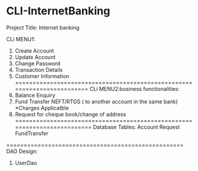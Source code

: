 # CLI-InternetBanking

Project Title: Internet banking

CLi MENU1:
1. Create Account
2. Update Account
3. Change Password
4. Transaction Details
5. Customer Information 
========================================================================
CLi MENU2:business functionalities:
1. Balance Enquiry
2. Fund Transfer NEFT/RTGS ( to another account in the same bank) *Charges Applicatble
3. Request for cheque book/change of address
=========================================================================
Database Tables:
	Account
        Request
	FundTransfer
	
===================================================
DAO Design:
1. UserDao






